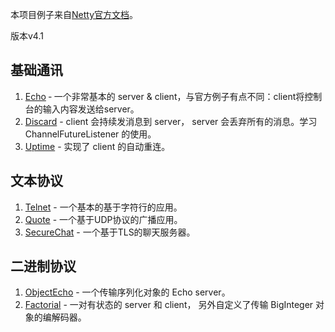 本项目例子来自[Netty官方文档](http://netty.io/wiki/index.html)。

版本v4.1

## 基础通讯
1. [Echo](./fundamental-echo) ‐ 一个非常基本的 server & client，与官方例子有点不同：client将控制台的输入内容发送给server。
2. [Discard](./fundamental-discard) - client 会持续发消息到 server， server 会丢弃所有的消息。学习 ChannelFutureListener 的使用。
3. [Uptime](./fundamental-uptime) - 实现了 client 的自动重连。

## 文本协议
1. [Telnet](./text-telnet) - 一个基本的基于字符行的应用。
2. [Quote](./text-udp-quote) - 一个基于UDP协议的广播应用。
3. [SecureChat](./text-securechat) - 一个基于TLS的聊天服务器。

## 二进制协议
1. [ObjectEcho](./binary-echo) - 一个传输序列化对象的 Echo server。
2. [Factorial](./binary-factorial) - 一对有状态的 server 和 client， 另外自定义了传输 BigInteger 对象的编解码器。
